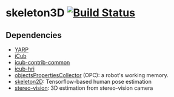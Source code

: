 # skeleton3D [![Build Status](https://travis-ci.org/towardthesea/skeleton3D.svg?branch=feature%2Fadd-avoidance-module)](https://travis-ci.org/towardthesea/skeleton3D)

## Dependencies
- [YARP](https://github.com/robotology/yarp)
- [iCub](https://github.com/robotology/icub-main)
- [icub-contrib-common](https://github.com/robotology/icub-contrib-common)
- [icub-hri](https://github.com/robotology/icub-hri)
- [objectsPropertiesCollector](http://wiki.icub.org/brain/group__objectsPropertiesCollector.html) (OPC): a robot's working memory.
- [skeleton2D](https://github.com/towardthesea/pose-tensorflow): Tensorflow-based human pose estimation
- [stereo-vision](https://github.com/robotology/stereo-vision): 3D estimation from stereo-vision camera

